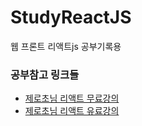 # StudyReactJS
웹 프론트 리액트js 공부기록용

### 공부참고 링크들
- [제로초님 리액트 무료강의](https://www.youtube.com/watch?v=V3QsSrldHqI&list=PLcqDmjxt30RtqbStQqk-eYMK8N-1SYIFn&index=1)
- [제로초님 리액트 유료강의](https://www.inflearn.com/course/react_nodebird/dashboard)
